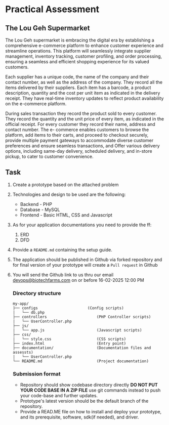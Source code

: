 # **Practical Assessment**
## **The Lou Geh Supermarket**
The Lou Geh supermarket is embracing the digital era by establishing a comprehensive
e-commerce platform to enhance customer experience and streamline operations. This
platform will seamlessly integrate supplier management, inventory tracking, customer
profiling, and order processing, ensuring a seamless and efficient shopping experience
for its valued customers.

Each supplier has a unique code, the name of the company and their contact number, as
well as the address of the company.
They record all the items delivered by their suppliers. Each item has a barcode, a product
description, quantity and the cost per unit item as indicated in the delivery receipt. They
have real-time inventory updates to reflect product availability on the e-commerce
platform.

During sales transaction they record the product sold to every customer. They record the
quantity and the unit price of every item, as indicated in the official receipt.
For every customer they record their name, address and contact number. The e-
commerce enables customers to browse the platform, add items to their carts, and
proceed to checkout securely, provide multiple payment gateways to accommodate
diverse customer preferences and ensure seamless transactions, and Offer various
delivery options, including same-day delivery, scheduled delivery, and in-store pickup, to
cater to customer convenience.

## **Task**
1. Create a prototype based on the attached problem
2. Technologies and design to be used are the following:
    * Backend -  PHP
    * Database - MySQL
    * Frontend - Basic HTML, CSS and Javascript
3. As for your application documentations you need to provide the ff:
   1. ERD
   2. DFD
4. Provide a ```README.md``` containing the setup guide.
5. The application should be published in Github via forked repository and for final version of your prototype will create a ```Pull request``` in Github 
6. You will send the Github link to us thru our email devops@biotechfarms.com on or before 16-02-2025 12:00 PM


    ### **Directory structure**
    ```
    my-app/
    ├── configs                      (Config scripts)
    |   └── db.php
    ├── controllers                      (PHP Controller scripts)
    |   └── UserController.php
    ├── js/
    |   └── app.js                       (Javascript scripts)
    ├── css/
    |   └── style.css                    (CSS scripts)
    ├── index.html                       (Entry point)
    ├── documentation/                   (Documentation files and assessts)
    |   └── UserController.php
    └── README.md                        (Project documentation)
    ```
    ### **Submission format**
    - Repository should show codebase directory directly **DO NOT PUT YOUR CODE BASE IN A ZIP FILE** use git commands instead to push your code-base and further updates.
    - Prototype's latest version should be the default branch of the repository.
    - Provide a READ.ME file on how to install and deploy your prototype, and its prerequisite, software, sdk(if needed), and driver.
